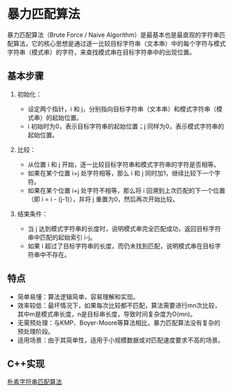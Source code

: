 # 暴力匹配算法

暴力匹配算法（Brute Force / Naive Algorithm）是最基本也是最直观的字符串匹配算法，它的核心思想是通过逐一比较目标字符串（文本串）中的每个字符与模式字符串（模式串）的字符，来查找模式串在目标字符串中的出现位置。

## 基本步骤

1. 初始化：
   - 设定两个指针，i 和 j，分别指向目标字符串（文本串）和模式字符串（模式串）的起始位置。
   - i 初始时为0，表示目标字符串的起始位置；j 同样为0，表示模式字符串的起始位置。
2. 比较：
   - 从位置 i 和 j 开始，逐一比较目标字符串和模式字符串的字符是否相等。
   - 如果在某个位置 i+j 处字符相等，那么 i 和 j 同时加1，继续比较下一个字符。
   - 如果在某个位置 i+j 处字符不相等，那么将 i 回溯到上次匹配的下一个位置（即 i = i - (j-1)），并将 j 重置为0，然后再次开始比较。

3. 结束条件：
   - 当 j 达到模式字符串的长度时，说明模式串完全匹配成功，返回目标字符串中匹配的起始索引 i-j。
   - 如果 i 超过了目标字符串的长度，而仍未找到匹配，说明模式串在目标字符串中不存在。

## 特点

- 简单易懂：算法逻辑简单，容易理解和实现。
- 效率较低：最坏情况下，如果每次比较都不匹配，算法需要进行mn次比较，其中m是模式串长度，n是目标串长度，导致时间复杂度为O(mn)。
- 无需预处理：与KMP、Boyer-Moore等算法相比，暴力匹配算法没有复杂的预处理阶段。
- 适用场景：由于其简单性，适用于小规模数据或对匹配速度要求不高的场景。

## C++实现

[朴素字符串匹配算法](./NaiveStringMatchingAlgorithm.cpp)

